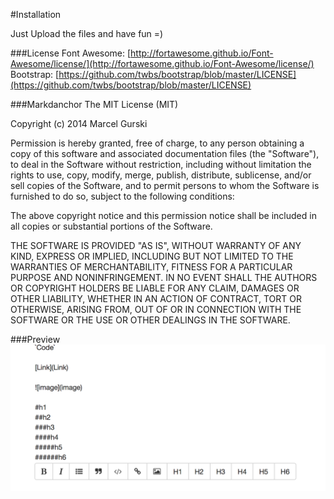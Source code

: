 #Installation

Just Upload the files and have fun =)

###License
Font Awesome: [http://fortawesome.github.io/Font-Awesome/license/](http://fortawesome.github.io/Font-Awesome/license/)  
Bootstrap: [https://github.com/twbs/bootstrap/blob/master/LICENSE](https://github.com/twbs/bootstrap/blob/master/LICENSE)

###Markdanchor
The MIT License (MIT)

Copyright (c) 2014 Marcel Gurski

Permission is hereby granted, free of charge, to any person obtaining a copy
of this software and associated documentation files (the "Software"), to deal
in the Software without restriction, including without limitation the rights
to use, copy, modify, merge, publish, distribute, sublicense, and/or sell
copies of the Software, and to permit persons to whom the Software is
furnished to do so, subject to the following conditions:

The above copyright notice and this permission notice shall be included in
all copies or substantial portions of the Software.

THE SOFTWARE IS PROVIDED "AS IS", WITHOUT WARRANTY OF ANY KIND, EXPRESS OR
IMPLIED, INCLUDING BUT NOT LIMITED TO THE WARRANTIES OF MERCHANTABILITY,
FITNESS FOR A PARTICULAR PURPOSE AND NONINFRINGEMENT. IN NO EVENT SHALL THE
AUTHORS OR COPYRIGHT HOLDERS BE LIABLE FOR ANY CLAIM, DAMAGES OR OTHER
LIABILITY, WHETHER IN AN ACTION OF CONTRACT, TORT OR OTHERWISE, ARISING FROM,
OUT OF OR IN CONNECTION WITH THE SOFTWARE OR THE USE OR OTHER DEALINGS IN
THE SOFTWARE.

###Preview
![Preview](preview.png)
